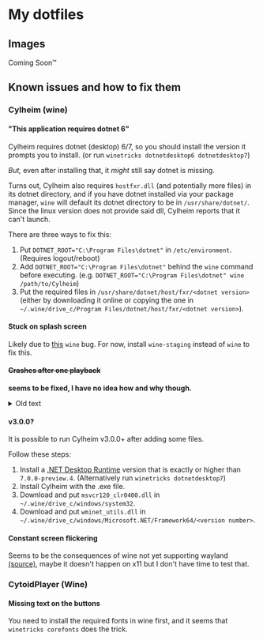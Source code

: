 # My dotfiles

## Images
Coming Soon™

## Known issues and how to fix them

### Cylheim (wine)

#### "This application requires dotnet 6"

Cylheim requires dotnet (desktop) 6/7, so you should install the version it prompts you to install. (or run `winetricks dotnetdesktop6 dotnetdesktop7`)

*But,* even after installing that, it *might* still say dotnet is missing.

Turns out, Cylheim also requires `hostfxr.dll` (and potentially more files) in its dotnet directory, and if you have dotnet installed via your package manager, `wine` will default its dotnet directory to be in `/usr/share/dotnet/`. Since the linux version does not provide said dll, Cylheim reports that it can't launch.

There are three ways to fix this:

1. Put `DOTNET_ROOT="C:\Program Files\dotnet"` in `/etc/environment`. (Requires logout/reboot)
2. Add `DOTNET_ROOT="C:\Program Files\dotnet"` behind the `wine` command before executing. (e.g. `DOTNET_ROOT="C:\Program Files\dotnet" wine /path/to/Cylheim`)
3. Put the required files in `/usr/share/dotnet/host/fxr/<dotnet version>` (either by downloading it online or copying the one in `~/.wine/drive_c/Program Files/dotnet/host/fxr/<dotnet version>`).

#### Stuck on splash screen
Likely due to [this](https://bugs.winehq.org/show_bug.cgi?id=52396) `wine` bug. For now, install `wine-staging` instead of `wine` to fix this.

#### ~~Crashes after one playback~~
**seems to be fixed, I have no idea how and why though.**
<details>
<summary>Old text</summary>
Either Cylheim or wine has a bug where Cylheim would crash after a single playback in any version higher than v2.0.1. (Specifically the ones with a .exe installer)
<br>
Currently, the only solution is to use the zipped version (v2.0.0 or v1.8.4) which does not contain this bug.
<br>
And before you ask. <b>No, using a 32bit wine prefix does not fix this.</b>
</details>

#### v3.0.0?
It is possible to run Cylheim v3.0.0+ after adding some files. 

Follow these steps:
1. Install a [.NET Desktop Runtime](https://dotnet.microsoft.com/en-us/download/dotnet/7.0) version that is exactly or higher than `7.0.0-preview.4`. (Alternatively run `winetricks dotnetdesktop7`)
2. Install Cylheim with the .exe file.
3. Download and put `msvcr120_clr0400.dll` in `~/.wine/drive_c/windows/system32`.
4. Download and put `wminet_utils.dll` in `~/.wine/drive_c/windows/Microsoft.NET/Framework64/<version number>`.

#### Constant screen flickering
Seems to be the consequences of wine not yet supporting wayland [(source)](https://wiki.archlinux.org/title/wine#Xwayland_problems), maybe it doesn't happen on x11 but I don't have time to test that.

### CytoidPlayer (Wine)

#### Missing text on the buttons
You need to install the required fonts in wine first, and it seems that `winetricks corefonts` does the trick.
